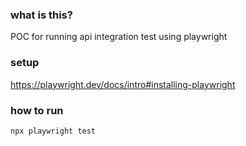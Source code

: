 ### what is this?

POC for running api integration test using playwright

### setup

https://playwright.dev/docs/intro#installing-playwright

### how to run

`npx playwright test`
